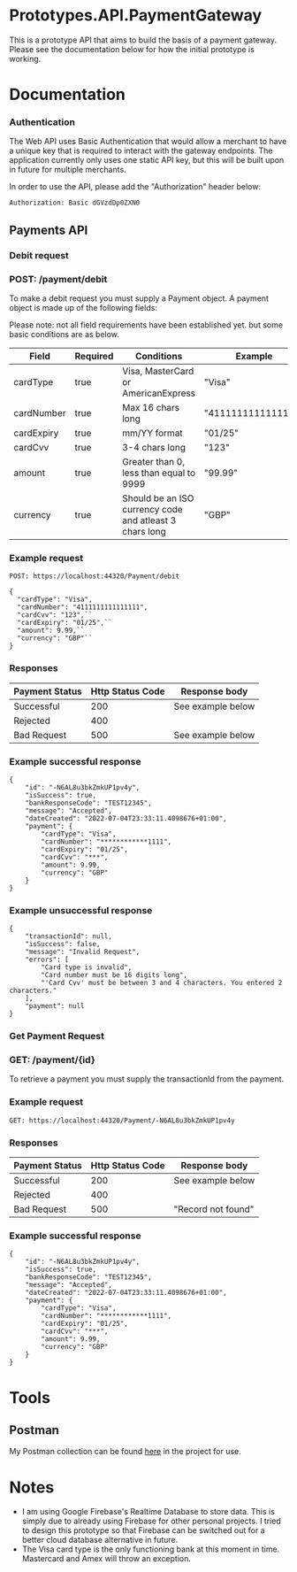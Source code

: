 # Prototypes.API.PaymentGateway

This is a prototype API that aims to build the basis of a payment gateway. Please see the documentation below for how the initial prototype is working.

# Documentation

### Authentication
The Web API uses Basic Authentication that would allow a merchant to have a unique key that is required to interact with the gateway endpoints. The application currently only uses one static API key, but this will be built upon in future for multiple merchants.

In order to use the API, please add the "Authorization" header below:

``Authorization: Basic dGVzdDp0ZXN0``

## Payments API
### Debit request
### POST: /payment/debit
To make a debit request you must supply a Payment object. A payment object is made up of the following fields:

Please note: not all field requirements have been established yet. but some basic conditions are as below.

| Field               | Required         | Conditions                                                | Example                       |
| ------------------- | ---------------- | --------------------------------------------------------- | ------------------------------|
| cardType            | true             | Visa, MasterCard or AmericanExpress                       | "Visa"                        |
| cardNumber          | true             | Max 16 chars long                                         | "4111111111111111"            |
| cardExpiry          | true             | mm/YY format                                              | "01/25"                       |
| cardCvv             | true             | 3-4 chars long                                            | "123"                         |
| amount              | true             | Greater than 0, less than equal to 9999                   | "99.99"                       |
| currency            | true             | Should be an ISO currency code and atleast 3 chars long   | "GBP"                         |

### Example request
``POST: https://localhost:44320/Payment/debit``
```
{
  "cardType": "Visa",
  "cardNumber": "4111111111111111",
  "cardCvv": "123",``
  "cardExpiry": "01/25",``
  "amount": 9.99,``
  "currency": "GBP"``
}
```

### Responses

| Payment Status      | Http Status Code | Response body                          |
| ------------------- | ---------------- | -------------------------------------- |
| Successful          | 200              | See example below                      |
| Rejected            | 400              |                                        |
| Bad Request         | 500              | See example below                      |


### Example successful response
```
{
    "id": "-N6AL8u3bkZmkUP1pv4y",
    "isSuccess": true,
    "bankResponseCode": "TEST12345",
    "message": "Accepted",
    "dateCreated": "2022-07-04T23:33:11.4098676+01:00",
    "payment": {
        "cardType": "Visa",
        "cardNumber": "************1111",
        "cardExpiry": "01/25",
        "cardCvv": "***",
        "amount": 9.99,
        "currency": "GBP"
    }
}

```
### Example unsuccessful response
```
{
    "transactionId": null,
    "isSuccess": false,
    "message": "Invalid Request",
    "errors": [
        "Card type is invalid",
        "Card number must be 16 digits long",
        "'Card Cvv' must be between 3 and 4 characters. You entered 2 characters."
    ],
    "payment": null
}
```

### Get Payment Request
### GET: /payment/{id}
To retrieve a payment you must supply the transactionId from the payment.

### Example request
``GET: https://localhost:44320/Payment/-N6AL8u3bkZmkUP1pv4y``

### Responses

| Payment Status      | Http Status Code | Response body                          |
| ------------------- | ---------------- | -------------------------------------- |
| Successful          | 200              | See example below                      |
| Rejected            | 400              |                                        |
| Bad Request         | 500              | "Record not found"                     |

### Example successful response
```
{
    "id": "-N6AL8u3bkZmkUP1pv4y",
    "isSuccess": true,
    "bankResponseCode": "TEST12345",
    "message": "Accepted",
    "dateCreated": "2022-07-04T23:33:11.4098676+01:00",
    "payment": {
        "cardType": "Visa",
        "cardNumber": "************1111",
        "cardExpiry": "01/25",
        "cardCvv": "***",
        "amount": 9.99,
        "currency": "GBP"
    }
}
```
# Tools
## Postman
My Postman collection can be found [here](https://github.com/mhayward-dev/Prototypes.API.PaymentGateway/blob/main/Tools/ProtoType.API.PaymentGateway.postman_collection.json) in the project for use.


# Notes
* I am using Google Firebase's Realtime Database to store data. This is simply due to already using Firebase for other personal projects. I tried to design this prototype so that Firebase can be switched out for a better cloud database alternative in future.
* The Visa card type is the only functioning bank at this moment in time. Mastercard and Amex will throw an exception.
